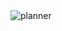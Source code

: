 <!-- 9-5 Work Day Planner



A simple 9-5 workday schedule planner. The page loads and user has present month day and time. User is able to see past (grey), present (red) and future(green) schedule. User is also able to make changes in the sched and save into local Storage. -->

<img src="dailyplanner.jpg" alt="planner">
